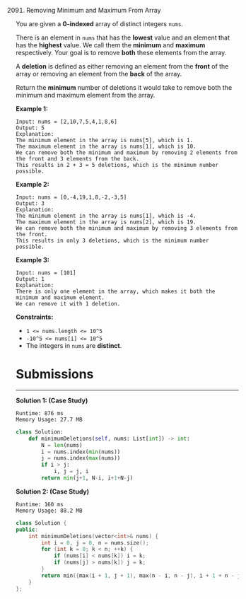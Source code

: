2091. Removing Minimum and Maximum From Array

You are given a **0-indexed** array of distinct integers `nums`.

There is an element in `nums` that has the **lowest** value and an element that has the **highest** value. We call them the **minimum** and **maximum** respectively. Your goal is to remove **both** these elements from the array.

A **deletion** is defined as either removing an element from the **front** of the array or removing an element from the **back** of the array.

Return the **minimum** number of deletions it would take to remove both the minimum and maximum element from the array.

 

**Example 1:**
```
Input: nums = [2,10,7,5,4,1,8,6]
Output: 5
Explanation: 
The minimum element in the array is nums[5], which is 1.
The maximum element in the array is nums[1], which is 10.
We can remove both the minimum and maximum by removing 2 elements from the front and 3 elements from the back.
This results in 2 + 3 = 5 deletions, which is the minimum number possible.
```

**Example 2:**
```
Input: nums = [0,-4,19,1,8,-2,-3,5]
Output: 3
Explanation: 
The minimum element in the array is nums[1], which is -4.
The maximum element in the array is nums[2], which is 19.
We can remove both the minimum and maximum by removing 3 elements from the front.
This results in only 3 deletions, which is the minimum number possible.
```

**Example 3:**
```
Input: nums = [101]
Output: 1
Explanation:  
There is only one element in the array, which makes it both the minimum and maximum element.
We can remove it with 1 deletion.
```

**Constraints:**

* `1 <= nums.length <= 10^5`
* `-10^5 <= nums[i] <= 10^5`
* The integers in `nums` are **distinct**.

# Submissions
---
**Solution 1: (Case Study)**
```
Runtime: 876 ms
Memory Usage: 27.7 MB
```
```python
class Solution:
    def minimumDeletions(self, nums: List[int]) -> int:
        N = len(nums)
        i = nums.index(min(nums))
        j = nums.index(max(nums))
        if i > j:
            i, j = j, i
        return min(j+1, N-i, i+1+N-j) 
```

**Solution 2: (Case Study)**
```
Runtime: 160 ms
Memory Usage: 88.2 MB
```
```c++
class Solution {
public:
    int minimumDeletions(vector<int>& nums) {
        int i = 0, j = 0, n = nums.size();
        for (int k = 0; k < n; ++k) {
            if (nums[i] < nums[k]) i = k;
            if (nums[j] > nums[k]) j = k;
        }
        return min({max(i + 1, j + 1), max(n - i, n - j), i + 1 + n - j, j + 1 + n - i});
    }
};
```
